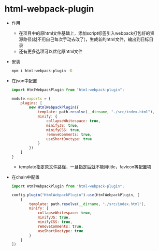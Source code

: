 # html-webpack-plugin

- 作用
    - 在项目中的原html文件基础上，添加script标签引入webpack打包好的资源路径(就不用自己每次手动去改了)，生成新的html文件，输出到目标目录
    - 还有更多选项可以优化原html文件

- 安装
    ```bash
    npm i html-webpack-plugin -D
    ```

- 在json中配置

    ```js
    import HtmlWebpackPlugin from "html-webpack-plugin";

    module.exports = {
        plugins: [
            new HtmlWebpackPlugin({
                template: path.resolve(__dirname, "./src/index.html"),
                minify: {
                    collapseWhitespace: true,
                    minifyJS: true,
                    minifyCSS: true,
                    removeComments: true,
                    useShortDoctype: true
                }
            })
        ]
    }
    ```
    - template指定原文件路径，一旦指定后就不能用title，favicon等配置项

- 在chain中配置
    
    ```js
    import HtmlWebpackPlugin from "html-webpack-plugin";
    
    config.plugin("HtmlWebpackPlugin").use(HtmlWebpackPlugin, [
        {
            template: path.resolve(__dirname, "./src/index.html"),
            minify: {
                collapseWhitespace: true,
                minifyJS: true,
                minifyCSS: true,
                removeComments: true,
                useShortDoctype: true
            }
        }
    ])
    ```